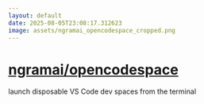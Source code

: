 ```yaml
---
layout: default
date: 2025-08-05T23:08:17.312623
image: assets/ngramai_opencodespace_cropped.png
---
```


# [ngramai/opencodespace](https://github.com/ngramai/opencodespace)

launch disposable VS Code dev spaces from the terminal
